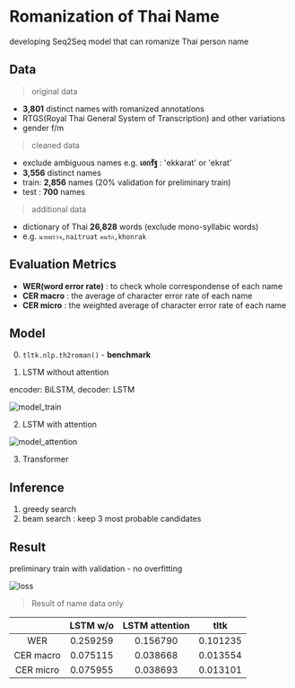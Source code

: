 # Romanization of Thai Name

developing Seq2Seq model that can romanize Thai person name 

## Data

> original data
 
- **3,801** distinct names with romanized annotations
- RTGS(Royal Thai General System of Transcription) and other variations
- gender f/m

> cleaned data

- exclude ambiguous names e.g. **เอกรัฐ** : 'ekkarat' or 'ekrat'
- **3,556** distinct names
- train: **2,856** names (20% validation for preliminary train)
- test : **700** names

> additional data

- dictionary of Thai **26,828** words (exclude mono-syllabic words)
- e.g. `นายตรวจ,naitruat` `คนรัก,khonrak`

## Evaluation Metrics

- **WER(word error rate)** : to check whole correspondense of each name
- **CER macro** : the average of character error rate of each name 
- **CER micro** : the weighted average of character error rate of each name 

## Model

0. `tltk.nlp.th2roman()` - **benchmark**

1. LSTM without attention

encoder: BiLSTM, decoder: LSTM

![model_train](https://user-images.githubusercontent.com/44984892/174532893-8ff54723-457a-4a33-a12c-c437d9e78934.png)

2. LSTM with attention

![model_attention](https://user-images.githubusercontent.com/44984892/175194689-5ed0d2ec-ce10-4067-a47d-7b6edaaea24c.png)

3. Transformer

## Inference

1. greedy search
2. beam search : keep 3 most probable candidates

## Result

preliminary train with validation - no overfitting

![loss](https://user-images.githubusercontent.com/44984892/174543126-0d9923db-9dd9-4c58-bcb0-92e152c2b7b7.png)

> Result of name data only

||LSTM w/o|LSTM attention|tltk|
|:-:|:-:|:-:|:-:|
|WER|0.259259|0.156790|0.101235|
|CER macro|0.075115|0.038668|0.013554|
|CER micro|0.075955|0.038693|0.013101|
